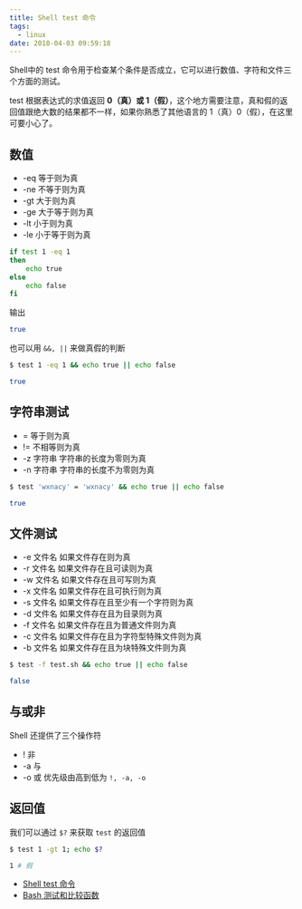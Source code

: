 ```yaml
---
title: Shell test 命令
tags:
  - linux
date: 2018-04-03 09:59:18
---
```


Shell中的 test 命令用于检查某个条件是否成立，它可以进行数值、字符和文件三个方面的测试。
<!-- more --><!-- toc -->
test 根据表达式的求值返回 **0（真）或 1（假）**，这个地方需要注意，真和假的返回值跟绝大数的结果都不一样，如果你熟悉了其他语言的 1（真）0（假），在这里可要小心了。
## 数值
- -eq	等于则为真
- -ne	不等于则为真
- -gt	大于则为真
- -ge	大于等于则为真
- -lt	小于则为真
- -le	小于等于则为真
```bash
if test 1 -eq 1
then
    echo true
else
    echo false
fi
```
输出
```bash
true
```
也可以用 `&&, ||` 来做真假的判断
```bash
$ test 1 -eq 1 && echo true || echo false

true
```
## 字符串测试
- =	等于则为真
- !=	不相等则为真
- -z 字符串	字符串的长度为零则为真
- -n 字符串	字符串的长度不为零则为真
```bash
$ test 'wxnacy' = 'wxnacy' && echo true || echo false

true
```

## 文件测试
- -e 文件名	如果文件存在则为真
- -r 文件名	如果文件存在且可读则为真
- -w 文件名	如果文件存在且可写则为真
- -x 文件名	如果文件存在且可执行则为真
- -s 文件名	如果文件存在且至少有一个字符则为真
- -d 文件名	如果文件存在且为目录则为真
- -f 文件名	如果文件存在且为普通文件则为真
- -c 文件名	如果文件存在且为字符型特殊文件则为真
- -b 文件名	如果文件存在且为块特殊文件则为真
```bash
$ test -f test.sh && echo true || echo false

false
```

## 与或非
Shell 还提供了三个操作符
- ! 非
- -a 与
- -o 或
优先级由高到低为 `!, -a, -o`

## 返回值
我们可以通过 `$?` 来获取 `test` 的返回值
```bash
$ test 1 -gt 1; echo $?

1 # 假
```

- [Shell test 命令](http://www.runoob.com/linux/linux-shell-test.html)
- [Bash 测试和比较函数](https://www.ibm.com/developerworks/cn/linux/l-bash-test.html)
